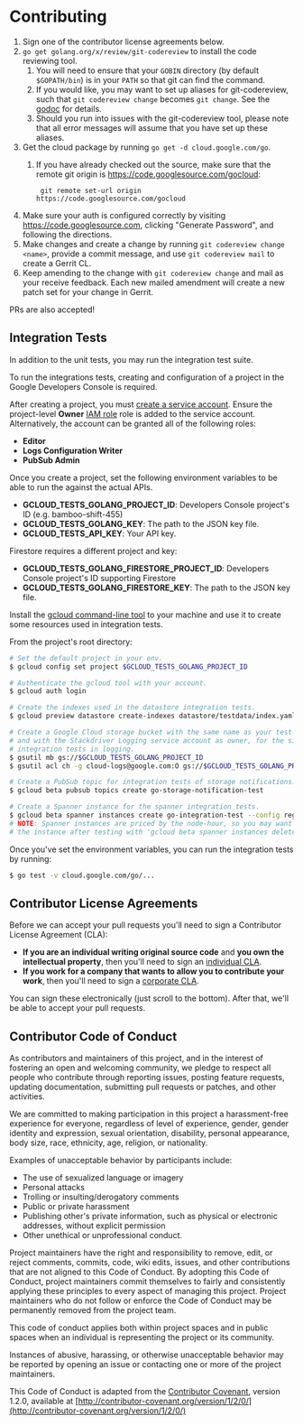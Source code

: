 # Contributing

1. Sign one of the contributor license agreements below.
1. `go get golang.org/x/review/git-codereview` to install the code reviewing tool.
    1. You will need to ensure that your `GOBIN` directory (by default
       `$GOPATH/bin`) is in your `PATH` so that git can find the command.
    1. If you would like, you may want to set up aliases for git-codereview,
       such that `git codereview change` becomes `git change`. See the
       [godoc](https://godoc.org/golang.org/x/review/git-codereview) for details.
    1. Should you run into issues with the git-codereview tool, please note
       that all error messages will assume that you have set up these
       aliases.
1. Get the cloud package by running `go get -d cloud.google.com/go`.
    1. If you have already checked out the source, make sure that the remote git
       origin is https://code.googlesource.com/gocloud:

            git remote set-url origin https://code.googlesource.com/gocloud
1. Make sure your auth is configured correctly by visiting
   https://code.googlesource.com, clicking "Generate Password", and following
   the directions.
1. Make changes and create a change by running `git codereview change <name>`,
provide a commit message, and use `git codereview mail` to create a Gerrit CL.
1. Keep amending to the change with `git codereview change` and mail as your receive
feedback. Each new mailed amendment will create a new patch set for your change in Gerrit.

PRs are also accepted!

## Integration Tests

In addition to the unit tests, you may run the integration test suite.

To run the integrations tests, creating and configuration of a project in the
Google Developers Console is required.

After creating a project, you must [create a service account](https://developers.google.com/identity/protocols/OAuth2ServiceAccount#creatinganaccount).
Ensure the project-level **Owner** 
[IAM role](console.cloud.google.com/iam-admin/iam/project) role is added to the
service account. Alternatively, the account can be granted all of the following roles:
- **Editor** 
- **Logs Configuration Writer** 
- **PubSub Admin**

Once you create a project, set the following environment variables to be able to
run the against the actual APIs.

- **GCLOUD_TESTS_GOLANG_PROJECT_ID**: Developers Console project's ID (e.g. bamboo-shift-455)
- **GCLOUD_TESTS_GOLANG_KEY**: The path to the JSON key file.
- **GCLOUD_TESTS_API_KEY**: Your API key.

Firestore requires a different project and key:

- **GCLOUD_TESTS_GOLANG_FIRESTORE_PROJECT_ID**: Developers Console project's ID
  supporting Firestore
- **GCLOUD_TESTS_GOLANG_FIRESTORE_KEY**: The path to the JSON key file.

Install the [gcloud command-line tool][gcloudcli] to your machine and use it
to create some resources used in integration tests.

From the project's root directory:

``` sh
# Set the default project in your env.
$ gcloud config set project $GCLOUD_TESTS_GOLANG_PROJECT_ID

# Authenticate the gcloud tool with your account.
$ gcloud auth login

# Create the indexes used in the datastore integration tests.
$ gcloud preview datastore create-indexes datastore/testdata/index.yaml

# Create a Google Cloud storage bucket with the same name as your test project,
# and with the Stackdriver Logging service account as owner, for the sink
# integration tests in logging.
$ gsutil mb gs://$GCLOUD_TESTS_GOLANG_PROJECT_ID
$ gsutil acl ch -g cloud-logs@google.com:O gs://$GCLOUD_TESTS_GOLANG_PROJECT_ID

# Create a PubSub topic for integration tests of storage notifications.
$ gcloud beta pubsub topics create go-storage-notification-test

# Create a Spanner instance for the spanner integration tests.
$ gcloud beta spanner instances create go-integration-test --config regional-us-central1 --nodes 1 --description 'Instance for go client test'
# NOTE: Spanner instances are priced by the node-hour, so you may want to delete
# the instance after testing with 'gcloud beta spanner instances delete'.


```

Once you've set the environment variables, you can run the integration tests by
running:

``` sh
$ go test -v cloud.google.com/go/...
```

## Contributor License Agreements

Before we can accept your pull requests you'll need to sign a Contributor
License Agreement (CLA):

- **If you are an individual writing original source code** and **you own the
intellectual property**, then you'll need to sign an [individual CLA][indvcla].
- **If you work for a company that wants to allow you to contribute your
work**, then you'll need to sign a [corporate CLA][corpcla].

You can sign these electronically (just scroll to the bottom). After that,
we'll be able to accept your pull requests.

## Contributor Code of Conduct

As contributors and maintainers of this project,
and in the interest of fostering an open and welcoming community,
we pledge to respect all people who contribute through reporting issues,
posting feature requests, updating documentation,
submitting pull requests or patches, and other activities.

We are committed to making participation in this project
a harassment-free experience for everyone,
regardless of level of experience, gender, gender identity and expression,
sexual orientation, disability, personal appearance,
body size, race, ethnicity, age, religion, or nationality.

Examples of unacceptable behavior by participants include:

* The use of sexualized language or imagery
* Personal attacks
* Trolling or insulting/derogatory comments
* Public or private harassment
* Publishing other's private information,
such as physical or electronic
addresses, without explicit permission
* Other unethical or unprofessional conduct.

Project maintainers have the right and responsibility to remove, edit, or reject
comments, commits, code, wiki edits, issues, and other contributions
that are not aligned to this Code of Conduct.
By adopting this Code of Conduct,
project maintainers commit themselves to fairly and consistently
applying these principles to every aspect of managing this project.
Project maintainers who do not follow or enforce the Code of Conduct
may be permanently removed from the project team.

This code of conduct applies both within project spaces and in public spaces
when an individual is representing the project or its community.

Instances of abusive, harassing, or otherwise unacceptable behavior
may be reported by opening an issue
or contacting one or more of the project maintainers.

This Code of Conduct is adapted from the [Contributor Covenant](http://contributor-covenant.org), version 1.2.0,
available at [http://contributor-covenant.org/version/1/2/0/](http://contributor-covenant.org/version/1/2/0/)

[gcloudcli]: https://developers.google.com/cloud/sdk/gcloud/
[indvcla]: https://developers.google.com/open-source/cla/individual
[corpcla]: https://developers.google.com/open-source/cla/corporate
